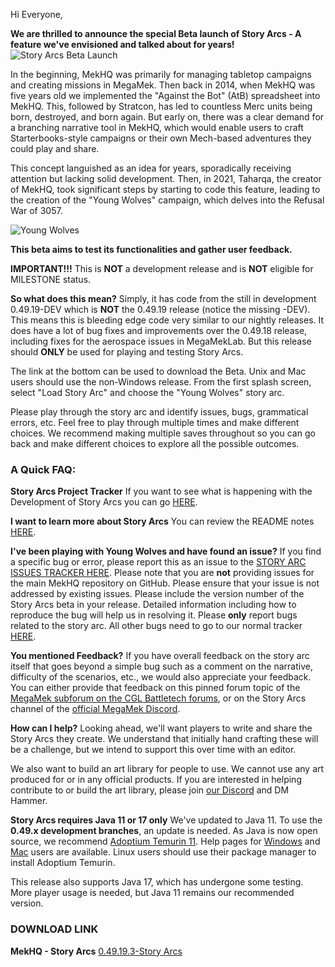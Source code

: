 Hi Everyone,

**We are thrilled to announce the special Beta launch of Story Arcs - A feature we've envisioned and talked about for years!**
![Story Arcs Beta Launch](http://i.imgur.com/jIhqijjl.jpg)

In the beginning, MekHQ was primarily for managing tabletop campaigns and creating missions in MegaMek. Then back in 2014, when MekHQ was five years old we implemented the "Against the Bot" (AtB) spreadsheet into MekHQ. This, followed by Stratcon, has led to countless Merc units being born, destroyed, and born again. But early on, there was a clear demand for a branching narrative tool in MekHQ, which would enable users to craft Starterbooks-style campaigns or their own Mech-based adventures they could play and share.

This concept languished as an idea for years, sporadically receiving attention but lacking solid development. Then, in 2021, Taharqa, the creator of MekHQ, took significant steps by starting to code this feature, leading to the creation of the "Young Wolves" campaign, which delves into the Refusal War of 3057.

![Young Wolves](http://i.imgur.com/UxBsHxfl.png)

**This beta aims to test its functionalities and gather user feedback.**

**IMPORTANT!!!**
This is **NOT** a development release and is **NOT** eligible for MILESTONE status.

**So what does this mean?**
Simply, it has code from the still in development 0.49.19-DEV which is **NOT** the 0.49.19 release (notice the missing -DEV). This means this is bleeding edge code very similar to our nightly releases. It does have a lot of bug fixes and improvements over the 0.49.18 release, including fixes for the aerospace issues in MegaMekLab. But this release should **ONLY** be used for playing and testing Story Arcs.

The link at the bottom can be used to download the Beta. Unix and Mac users should use the non-Windows release. From the first splash screen, select "Load Story Arc" and choose the "Young Wolves" story arc.

Please play through the story arc and identify issues, bugs, grammatical errors, etc. Feel free to play through multiple times and make different choices. We recommend making multiple saves throughout so you can go back and make different choices to explore all the possible outcomes.

### A Quick FAQ:
**Story Arcs Project Tracker**
If you want to see what is happening with the Development of Story Arcs you can go [HERE](https://github.com/orgs/MegaMek/projects/7/views/2).

**I want to learn more about Story Arcs**
You can review the README notes [HERE](https://github.com/orgs/MegaMek/projects/7/views/2?pane=info).

**I've been playing with Young Wolves and have found an issue?**
If you find a specific bug or error, please report this as an issue to the [STORY ARC ISSUES TRACKER HERE](https://github.com/AaronGullickson/mekhq/issues). Please note that you are **not** providing issues for the main MekHQ repository on GitHub. Please ensure that your issue is not addressed by existing issues. Please include the version number of the Story Arcs beta in your release. Detailed information including how to reproduce the bug will help us in resolving it. Please **only** report bugs related to the story arc. All other bugs need to go to our normal tracker [HERE](https://github.com/MegaMek/mekhq/issues).

**You mentioned Feedback?**
If you have overall feedback on the story arc itself that goes beyond a simple bug such as a comment on the narrative, difficulty of the scenarios, etc., we would also appreciate your feedback. You can either provide that feedback on this pinned forum topic of the [MegaMek subforum on the CGL Battletech forums](https://bg.battletech.com/forums/index.php?board=29.0), or on the Story Arcs channel of the [official MegaMek Discord](https://discord.gg/megamek).

**How can I help?**
Looking ahead, we'll want players to write and share the Story Arcs they create. We understand that initially hand crafting these will be a challenge, but we intend to support this over time with an editor.

We also want to build an art library for people to use. We cannot use any art produced for or in any official products. If you are interested in helping contribute to or build the art library, please join [our Discord](https://discord.gg/megamek) and DM Hammer.

**Story Arcs requires Java 11 or 17 only**
We've updated to Java 11. To use the **0.49.x development branches**, an update is needed. As Java is now open source, we recommend [Adoptium Temurin 11](https://adoptium.net/index.html?variant=openjdk11). Help pages for [Windows](https://github.com/MegaMek/megamek/wiki/Updating-to-Adoptium-(Eclipse-Temurin-Open-Source-Java)) and [Mac](https://megamek.org/wiki/mac_issues.html) users are available. Linux users should use their package manager to install Adoptium Temurin.

This release also supports Java 17, which has undergone some testing. More player usage is needed, but Java 11 remains our recommended version.

### DOWNLOAD LINK
**MekHQ - Story Arcs**
[0.49.19.3-Story Arcs](https://github.com/AaronGullickson/mekhq/releases/tag/v0.3-storyarcs)
